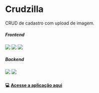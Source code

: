 # Crudzilla

CRUD de cadastro com upload de imagem.


##### Frontend
<span>
  <img src="https://img.shields.io/badge/TypeScript-007ACC?style=for-the-badge&logo=typescript&logoColor=white" />
  <img src="https://img.shields.io/badge/Angular-DD0031?style=for-the-badge&logo=angular&logoColor=white" />
  <img src="https://img.shields.io/badge/Bootstrap-563D7C?style=for-the-badge&logo=bootstrap&logoColor=white" />
</span>

##### Backend
<span>
  <img src="https://img.shields.io/badge/Java-ea4848?style=for-the-badge&logo=java&logoColor=white" /> 
  <img src="https://img.shields.io/badge/Spring-6DB33F?style=for-the-badge&logo=spring&logoColor=white" /> 
</span>

###

#### 💻 [Acesse a aplicação aqui](https://crudzilla-app.herokuapp.com/home "Acessar a aplicação")
